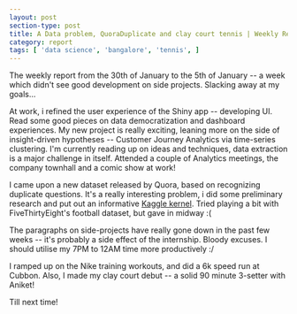 ```yaml
---
layout: post
section-type: post
title: A Data problem, QuoraDuplicate and clay court tennis | Weekly Report 26
category: report
tags: [ 'data science', 'bangalore', 'tennis', ]
---
```


The weekly report from the 30th of January to the 5th of January -- a week which didn't see good development on side projects. Slacking away at my goals...

At work, i refined the user experience of the Shiny app -- developing UI. Read some good pieces on data democratization and dashboard experiences. My new project is really exciting, leaning more on the side of insight-driven hypotheses -- Customer Journey Analytics via time-series clustering. I'm currently reading up on ideas and techniques, data extraction is a major challenge in itself. Attended a couple of Analytics meetings, the company townhall and a comic show at work!

I came upon a new dataset released by Quora, based on recognizing duplicate questions. It's a really interesting problem, i did some preliminary research and put out an informative [Kaggle kernel](https://www.kaggle.com/shubh24/d/quora/question-pairs-dataset/everything-you-wanna-know). Tried playing a bit with FiveThirtyEight's football dataset, but gave in midway :(

The paragraphs on side-projects have really gone down in the past few weeks -- it's probably a side effect of the internship. Bloody excuses. I should utilise my 7PM to 12AM time more productively :/

I ramped up on the Nike training workouts, and did a 6k speed run at Cubbon. Also, I made my clay court debut -- a solid 90 minute 3-setter with Aniket! 

Till next time!